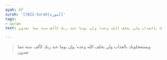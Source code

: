 ```yaml
---
ayah: 47
surah: '[[022-Surah|سورة]]'
tags:
- quran
text: ويستعجلونك بالعذاب ولن يخلف الله وعده ۚ وإن يوما عند ربك كألف سنة مما تعدون

---
```

> ويستعجلونك بالعذاب ولن يخلف الله وعده ۚ وإن يوما عند ربك كألف سنة مما تعدون
